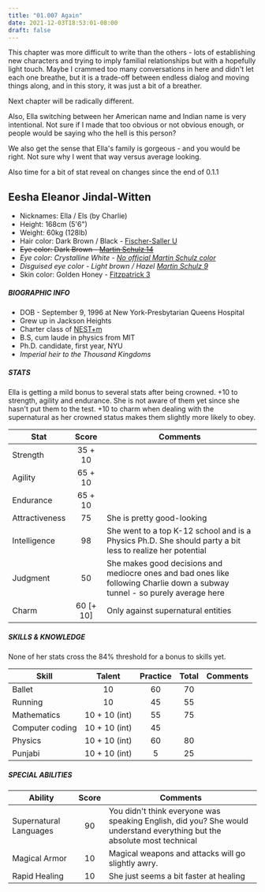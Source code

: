 ```yaml
---
title: "01.007 Again"
date: 2021-12-03T18:53:01-08:00
draft: false
---
```

This chapter was more difficult to write than the others - lots of establishing new characters and trying to imply familial relationships but with a hopefully light touch. Maybe I crammed too many conversations in here and didn't let each one breathe, but it is a trade-off between endless dialog and moving things along, and in this story, it was just a bit of a breather.

Next chapter will be radically different. 

Also, Ella switching between her American name and Indian name is very intentional. Not sure if I made that too obvious or not obvious enough, or people would be saying who the hell is this person?

We also get the sense that Ella's family is gorgeous - and you would be right. Not sure why I went that way versus average looking.

Also time for a bit of stat reveal on changes since the end of 0.1.1

## Eesha Eleanor Jindal-Witten

- Nicknames: Ella / Els (by Charlie)
- Height: 168cm (5'6")
- Weight: 60kg (128lb)
- Hair color: Dark Brown / Black - [Fischer-Saller U](https://en.wikipedia.org/wiki/Fischer%E2%80%93Saller_scale)
- ~~Eye color: Dark Brown - [Martin Schulz 14](https://en.wikipedia.org/wiki/Martin%E2%80%93Schultz_scale)~~
- *Eye color: Crystalline White - [No official Martin Schulz color](https://en.wikipedia.org/wiki/Martin%E2%80%93Schultz_scale)*
- *Disguised eye color - Light brown / Hazel [Martin Schulz 9](https://en.wikipedia.org/wiki/Martin%E2%80%93Schultz_scale)*
- Skin color: Golden Honey - [Fitzpatrick 3](https://en.wikipedia.org/wiki/Fitzpatrick_scale)

##### BIOGRAPHIC INFO

- DOB - September 9, 1996 at New York-Presbytarian Queens Hospital
- Grew up in Jackson Heights
- Charter class of [NEST+m](https://nestmk12.net/)
- B.S, cum laude in physics from MIT
- Ph.D. candidate, first year, NYU
- *Imperial heir to the Thousand Kingdoms*

##### STATS

Ella is getting a mild bonus to several stats after being crowned. +10 to strength, agility and endurance. She is not aware of them yet since she hasn't put them to the test. +10 to charm when dealing with the supernatural as her crowned status makes them slightly more likely to obey.

| Stat | Score | Comments |
| --- | :---: | --- |
| Strength | 35 + 10 | |
| Agility | 65 + 10 | |
| Endurance | 65 + 10 | |
| Attractiveness | 75 | She is pretty good-looking |
| Intelligence | 98 | She went to a top K-12 school and is a Physics Ph.D. She should party a bit less to realize her potential |
| Judgment | 50 | She makes good decisions and mediocre ones and bad ones like following Charlie down a subway tunnel - so purely average here |
| Charm | 60 [+ 10] | Only against supernatural entities |


##### SKILLS & KNOWLEDGE

None of her stats cross the 84% threshold for a bonus to skills yet.

| Skill | Talent | Practice | Total | Comments |
| --- | :---: | :---: | :---: | ---|
| Ballet | 10 | 60 | 70 | |
| Running | 10 | 45 | 55 | |
| Mathematics | 10 + 10 (int) | 55 | 75 | |
| Computer coding | 10 + 10 (int) | 45 | |
| Physics | 10 + 10 (int) | 60 | 80 | |
| Punjabi | 10 + 10 (int) | 5 | 25 | |

##### *SPECIAL ABILITIES*

| Ability | Score | Comments |
| --- | :---: | ---|
| Supernatural Languages | 90 | You didn't think everyone was speaking English, did you? She would understand everything but the absolute most technical |
| Magical Armor | 10 | Magical weapons and attacks will go slightly awry. | 
| Rapid Healing | 10 | She just seems a bit faster at healing |
